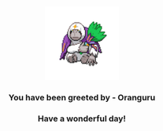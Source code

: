 <p align="center">
    <img src="https://raw.githubusercontent.com/PokeAPI/sprites/master/sprites/pokemon/765.png" width="150" height="150">
</p>
<h3 align="center">You have been greeted by - <b>Oranguru</b></h3>
<h3 align="center">Have a wonderful day!</h3>
